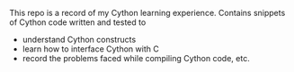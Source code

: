 This repo is a record of my Cython learning experience. Contains snippets of
Cython code written and tested to
 * understand Cython constructs
 * learn how to interface Cython with C
 * record the problems faced while compiling Cython code, etc. 

